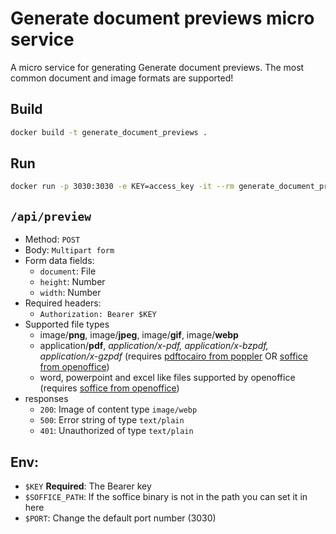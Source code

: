 # Generate document previews micro service

A micro service for generating Generate document previews.
The most common document and image formats are supported!

## Build

```sh
docker build -t generate_document_previews .
```

## Run

```sh
docker run -p 3030:3030 -e KEY=access_key -it --rm generate_document_previews
```

## `/api/preview`

- Method: `POST`
- Body: `Multipart form`
- Form data fields:
  - `document`: File
  - `height`: Number
  - `width`: Number
- Required headers:
  - `Authorization: Bearer $KEY`
- Supported file types
  - image/**png**, image/**jpeg**, image/**gif**, image/**webp**
  - application/**pdf**, _application/x-pdf, application/x-bzpdf, application/x-gzpdf_ (requires [pdftocairo from poppler](https://repology.org/project/poppler/versions) OR [soffice from openoffice](https://repology.org/project/openoffice/versions))
  - word, powerpoint and excel like files supported by openoffice (requires [soffice from openoffice](https://repology.org/project/openoffice/versions))
- responses
  - `200`: Image of content type `image/webp`
  - `500`: Error string of type `text/plain`
  - `401`: Unauthorized of type `text/plain`

## Env:

- `$KEY` **Required**: The Bearer key
- `$SOFFICE_PATH`: If the soffice binary is not in the path you can set it in here
- `$PORT`: Change the default port number (3030)
